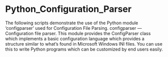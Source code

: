 # Python_Configuration_Parser
The following scripts demonstrate the use of the Python module ‘configparser’ used for Configuration File Parsing. configparser — Configuration file parser. This module provides the ConfigParser class which implements a basic configuration language which provides a structure similar to what’s found in Microsoft Windows INI files.  You can use this to write Python programs which can be customized by end users easily.
